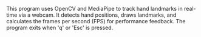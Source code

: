 This program uses OpenCV and MediaPipe to track hand landmarks in real-time via a webcam. It detects hand positions, draws landmarks, and calculates the frames per second (FPS) for performance feedback. The program exits when 'q' or 'Esc' is pressed.

